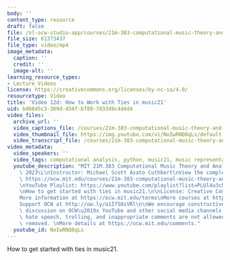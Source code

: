 ```yaml
---
body: ''
content_type: resource
draft: false
file: /ol-ocw-studio-app/courses/21m-383-computational-music-theory-and-analysis-spring-2023/21m283_video_12d_360p_16_9.mp4
file_size: 61373437
file_type: video/mp4
image_metadata:
  caption: ''
  credit: ''
  image-alt: ''
learning_resource_types:
- Lecture Videos
license: https://creativecommons.org/licenses/by-nc-sa/4.0/
resourcetype: Video
title: 'Video 12d: How to Work with Ties in music21'
uid: bd6845c3-369d-454f-bf89-7d33d8c4d4d4
video_files:
  archive_url: ''
  video_captions_file: /courses/21m-383-computational-music-theory-and-analysis-spring-2023/1uaDbufJcHZKKaEklgucwFFW3loQMY92d_transcript.webvtt
  video_thumbnail_file: https://img.youtube.com/vi/NoIwRNQ8qLs/default.jpg
  video_transcript_file: /courses/21m-383-computational-music-theory-and-analysis-spring-2023/1uaDbufJcHZKKaEklgucwFFW3loQMY92d_transcript.pdf
video_metadata:
  video_speakers: ''
  video_tags: computational analysis, python, music21, music representation, ties
  youtube_description: "MIT 21M.383 Computational Music Theory and Analysis Spring\
    \ 2023\L\nInstructor: Michael Scott Asato Cuthbert\nView the complete course:\
    \ https://ocw.mit.edu/courses/21m-383-computational-music-theory-and-analysis-spring-2023/\L\
    \nYouTube Playlist: https://www.youtube.com/playlist?list=PLUl4u3cNGP62vSB2sI0W8lQFKsmS2-A6R\n\
    \nHow to get started with ties in music21.\n\nLicense: Creative Commons BY-NC-SA\n\
    More information at https://ocw.mit.edu/terms\nMore courses at https://ocw.mit.edu\n\
    Support OCW at http://ow.ly/a1If50zVRl\n\nWe encourage constructive comments and\
    \ discussion on OCW\u2019s YouTube and other social media channels. Personal attacks,\
    \ hate speech, trolling, and inappropriate comments are not allowed and may be\
    \ removed. \nMore details at https://ocw.mit.edu/comments."
  youtube_id: NoIwRNQ8qLs
---
```

How to get started with ties in music21.
